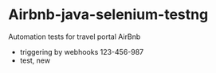 # Airbnb-java-selenium-testng
Automation tests for travel portal AirBnb
- triggering by webhooks 123-456-987
- test, new
